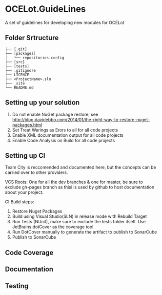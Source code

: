 # OCELot.GuideLines
A set of guidelines for developing new modules for OCELot

## Folder Srtructure ##
	├── [.git]
	├── [packages]
	|   └── repositories.config
	├── [src]
	├── [tests]
	├── .gitignore
	├── LICENCE
	├── <ProjectName>.sln
	├── _site
	└── README.md

## Setting up your solution ##
1. Do not enable NuGet package restore, see http://blog.davidebbo.com/2014/01/the-right-way-to-restore-nuget-packages.html
2. Set Treat Warings as Erors to all for all code projects
3. Enable XML documentation output for all code projects
4. Enable Code Analysis on Build for all code projects

## Setting up CI ##
Team City is reccomended and documented here, but the concepts can be carried over to other providers.

VCS Roots: One for all the dev branches & one for master, be sure to exclude gh-pages branch as thisi is used by github to host documentation about your project.

CI Build steps:

1. Restore Nuget Packages
2. Build using Visual Studio(SLN) in release mode with Rebuild Target
3. Run Tests (NUnit), make sure to exclude the tests folder itself. Use JetBrains dotCover as the coverage tool
4. Run DotCover manually to generate the artifact to publish to SonarCube
5. Publish to SonarCube

## Code Coverage ##

## Documentation ##

## Testing ##